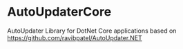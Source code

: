 # AutoUpdaterCore
AutoUpdater Library for DotNet Core applications based on https://github.com/ravibpatel/AutoUpdater.NET
